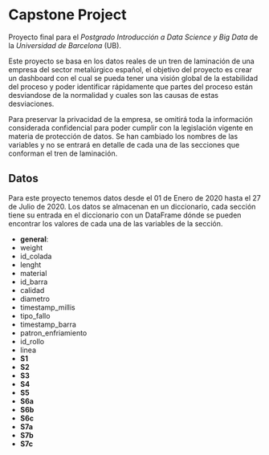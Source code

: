 # Capstone Project

Proyecto final para el *Postgrado Introducción a Data Science y Big Data* de la *Universidad de Barcelona* (UB).

Este proyecto se basa en los datos reales de un tren de laminación de una empresa del sector metalúrgico español, el objetivo del proyecto es crear un dashboard con el cual se pueda tener una visión global de la estabilidad del proceso y poder identificar rápidamente que partes del proceso están desviandose de la normalidad y cuales son las causas de estas desviaciones.

Para preservar la privacidad de la empresa, se omitirá toda la información considerada confidencial para poder cumplir con la legislación vigente en materia de protección de datos. Se han cambiado los nombres de las variables y no se entrará en detalle de cada una de las secciones que conforman el tren de laminación.

## Datos
Para este proyecto tenemos datos desde el 01 de Enero de 2020 hasta el 27 de Julio de 2020. Los datos se almacenan en un diccionario, cada sección tiene su entrada en el diccionario con un DataFrame dónde se pueden encontrar los valores de cada una de las variables de la sección.

- **general**:
 - weight
 - id_colada
 - lenght
 - material
 - id_barra
 - calidad
 - diametro
 - timestamp_millis
 - tipo_fallo
 - timestamp_barra
 - patron_enfriamiento
 - id_rollo
 - linea
- **S1**
- **S2**
- **S3**
- **S4**
- **S5**
- **S6a**
- **S6b**
- **S6c**
- **S7a**
- **S7b**
- **S7c**
